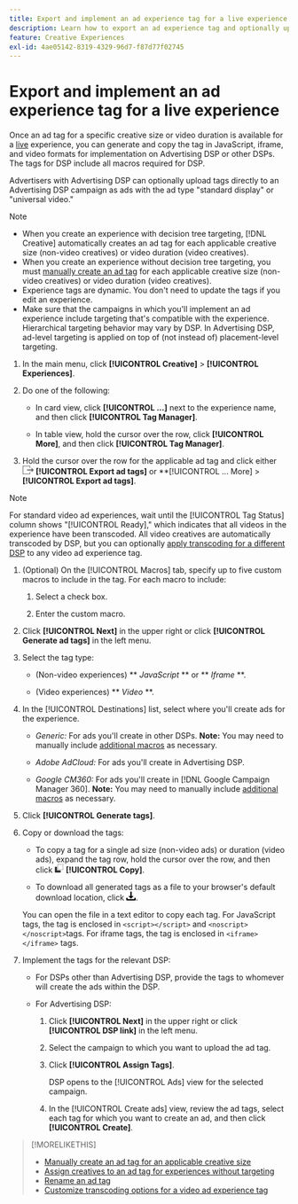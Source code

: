 ```yaml
---
title: Export and implement an ad experience tag for a live experience
description: Learn how to export an ad experience tag and optionally upload it to an Advertising DSP campaign.
feature: Creative Experiences
exl-id: 4ae05142-8319-4329-96d7-f87d77f02745
---
```

# Export and implement an ad experience tag for a live experience

Once an ad tag for a specific creative size or video duration is available for a [live](experience-about.md#experience-statuses) experience, you can generate and copy the tag in JavaScript, iframe, and video formats for implementation on Advertising DSP or other DSPs. The tags for DSP include all macros required for DSP.

Advertisers with Advertising DSP can optionally upload tags directly to an Advertising DSP campaign as ads with the ad type "standard display" or "universal video."

>[!NOTE]
>
>* When you create an experience with decision tree targeting, [!DNL Creative] automatically creates an ad tag for each applicable creative size (non-video creatives) or video duration (video creatives).
>* When you create an experience without decision tree targeting, you must [manually create an ad tag](experience-tag-create-manually.md) for each applicable creative size (non-video creatives) or video duration (video creatives).
>* Experience tags are dynamic. You don't need to update the tags if you edit an experience.
>* Make sure that the campaigns in which you'll implement an ad experience include targeting that's compatible with the experience. Hierarchical targeting behavior may vary by DSP. In Advertising DSP, ad-level targeting is applied on top of (not instead of) placement-level targeting.

1. In the main menu, click **[!UICONTROL Creative]** > **[!UICONTROL Experiences]**.

1. Do one of the following:<!-- I see multiselect, but it's not actually working for me as of 2/3 so I don't know how exporting multiple tags works.-->

   * In card view, click **[!UICONTROL ...]** next to the experience name, and then click **[!UICONTROL Tag Manager]**.
     
   * In table view, hold the cursor over the row, click **[!UICONTROL More]**, and then click **[!UICONTROL Tag Manager]**.

1. Hold the cursor over the row for the applicable ad tag and click either ![Export ad tags](/help/creative/assets/export.png "Export ad tags") **[!UICONTROL Export ad tags]** or **[!UICONTROL ... More] > **[!UICONTROL Export ad tags]**.

>[!NOTE]
>
>For standard video ad experiences, wait until the [!UICONTROL Tag Status] column shows "[!UICONTROL Ready]," which indicates that all videos in the experience have been transcoded. All video creatives are automatically transcoded by DSP, but you can optionally [apply transcoding for a different DSP](experience-tag-video-transcoding.md) to any video ad experience tag.

<!-- Tag Manager has only a list view, but no card view, as of 2/2. -->

1. (Optional) On the [!UICONTROL Macros] tab, specify up to five custom macros to include in the tag. For each macro to include:

   1. Select a check box.<!-- Explain more -->

   1. Enter the custom macro.<!-- Explain more -->

1. Click **[!UICONTROL Next]** in the upper right or click **[!UICONTROL Generate ad tags]** in the left menu.

1. Select the tag type:

   * (Non-video experiences) ** *JavaScript*  ** or ** *Iframe* **.

   * (Video experiences) ** *Video* **.

1. In the [!UICONTROL Destinations] list, select where you'll create ads for the experience.

   * *Generic:* For ads you'll create in other DSPs. **Note:** You may need to manually include [additional macros](/help/creative/creative-macros.md) as necessary.

   * *Adobe AdCloud:* For ads you'll create in Advertising DSP.

   * *Google CM360:* For ads you'll create in [!DNL Google Campaign Manager 360]. **Note:** You may need to manually include [additional macros](/help/creative/creative-macros.md) as necessary.

1. Click **[!UICONTROL Generate tags]**.

1. Copy or download the tags:

   * To copy a tag for a single ad size (non-video ads) or duration (video ads), expand the tag row, hold the cursor over the row, and then click ![Copy](/help/creative/assets/copy.png "Copy") **[!UICONTROL Copy]**.<!-- why diff than "Copy to clipboard icon used to copy macros for creatives? -->
   
   * To download all generated tags as a file to your browser's default download location, click ![Download tags](/help/creative/assets/download.png "Download tags").
   
   You can open the file in a text editor to copy each tag. For JavaScript tags, the tag is enclosed in `<script></script>` and `<noscript></noscript>`tags. For iframe tags, the tag is enclosed in `<iframe></iframe>` tags.

1. Implement the tags for the relevant DSP:

   * For DSPs other than Advertising DSP, provide the tags to whomever will create the ads within the DSP.

   * For Advertising DSP:

      1. Click **[!UICONTROL Next]** in the upper right or click **[!UICONTROL DSP link]** in the left menu.

      1. Select the campaign to which you want to upload the ad tag.

      1. Click **[!UICONTROL Assign Tags]**.

         DSP opens to the [!UICONTROL Ads] view for the selected campaign.

      1. In the [!UICONTROL Create ads] view, review the ad tags, select each tag for which you want to create an ad, and then click **[!UICONTROL Create]**.
      
<!-- no way to get back to the Creative Tag Manager -- you have to click back through the main menu -->

<!-- Add this info, with descriptions:

## Ad tag formats

### JavaScript

### Iframe

-->

>[!MORELIKETHIS]
>
>* [Manually create an ad tag for an applicable creative size](experience-tag-create-manually.md)
>* [Assign creatives to an ad tag for experiences without targeting](experience-tag-assign-creatives.md)
>* [Rename an ad tag](experience-tag-rename.md)
>* [Customize transcoding options for a video ad experience tag](experience-tag-video-transcoding.md)
